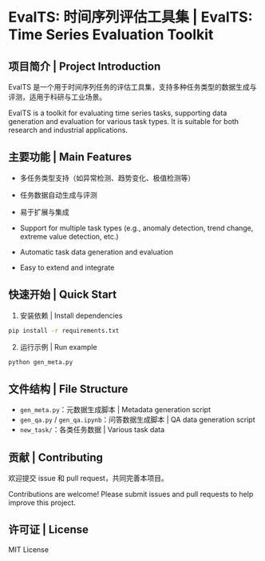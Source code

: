 # EvalTS: 时间序列评估工具集 | EvalTS: Time Series Evaluation Toolkit

## 项目简介 | Project Introduction

EvalTS 是一个用于时间序列任务的评估工具集，支持多种任务类型的数据生成与评测，适用于科研与工业场景。

EvalTS is a toolkit for evaluating time series tasks, supporting data generation and evaluation for various task types. It is suitable for both research and industrial applications.

## 主要功能 | Main Features

- 多任务类型支持（如异常检测、趋势变化、极值检测等）
- 任务数据自动生成与评测
- 易于扩展与集成

- Support for multiple task types (e.g., anomaly detection, trend change, extreme value detection, etc.)
- Automatic task data generation and evaluation
- Easy to extend and integrate

## 快速开始 | Quick Start

1. 安装依赖 | Install dependencies
```bash
pip install -r requirements.txt
```
2. 运行示例 | Run example
```bash
python gen_meta.py
```

## 文件结构 | File Structure

- `gen_meta.py`：元数据生成脚本 | Metadata generation script
- `gen_qa.py` / `gen_qa.ipynb`：问答数据生成脚本 | QA data generation script
- `new_task/`：各类任务数据 | Various task data

## 贡献 | Contributing

欢迎提交 issue 和 pull request，共同完善本项目。

Contributions are welcome! Please submit issues and pull requests to help improve this project.

## 许可证 | License

MIT License
